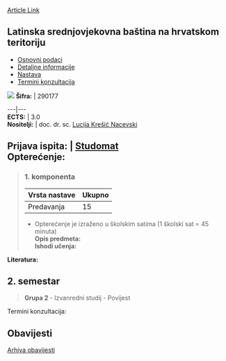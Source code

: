[Article Link](https://www.fhs.hr/predmet/lsbnht)

## Latinska srednjovjekovna baština na hrvatskom teritoriju
  * [Osnovni podaci](https://www.fhs.hr/predmet/lsbnht#v1id-523778_980921_1_0 "Osnovni podaci")
  * [Detaljne informacije](https://www.fhs.hr/predmet/lsbnht#v1id-523778_980921_1_1 "Detaljne informacije")
  * [Nastava](https://www.fhs.hr/predmet/lsbnht#v1id-523778_980921_1_2 "Nastava")
  * [Termini konzultacija](https://www.fhs.hr/predmet/lsbnht#v1id-523778_980921_1_3 "Termini konzultacija")


[![](https://www.fhs.hr/img/flags/gif/hr.gif)](https://www.fhs.hr/predmet/lsbnht)
**Šifra:** |  290177  
  
---|---  
**ECTS:** |  3.0   
**Nositelji:** |  doc. dr. sc. [Lucija Krešić Nacevski](https://www.fhs.hr/djelatnik/lucija.kresic_nacevski)   
  
**Prijava ispita:** |  [Studomat](http://www.isvu.hr/studomat)  
**Opterećenje:**  
---  
> ### 1. komponenta
> | Vrsta nastave | Ukupno  
> ---|---  
> Predavanja | 15  
> * Opterećenje je izraženo u školskim satima (1 školski sat = 45 minuta)   
**Opis predmeta:**  
> **Ishodi učenja:**  

  
**Literatura:**  

  
**2. semestar**  
---  
> **Grupa 2** - Izvanredni studij - Povijest  
>   
Termini konzultacija: 


## Obavijesti
[Arhiva obavijesti](https://www.fhs.hr/predmet/lsbnht?@=21u14#news_133117 "Arhiva obavijesti")
